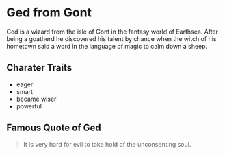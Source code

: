 # Ged from Gont

Ged is a wizard from the isle of Gont in the fantasy world of Earthsea. After being a goatherd he discovered his talent by chance when the witch of his hometown said a word in the language of magic to calm down a sheep.

## Charater Traits
* eager
* smart
* became wiser
* powerful

## Famous Quote of Ged

>It is very hard for evil to take hold of the unconsenting soul.

